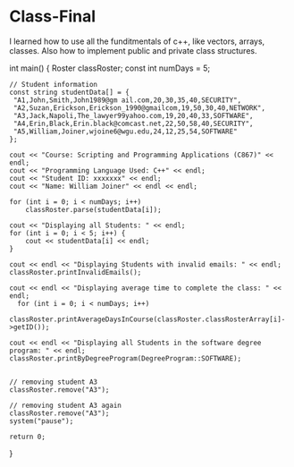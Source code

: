 # Class-Final
I learned how to use all the funditmentals of c++, like vectors, arrays, classes. Also how to implement public and private class structures.

int main() {
    Roster classRoster;
    const int numDays = 5;

    // Student information
    const string studentData[] = {
     "A1,John,Smith,John1989@gm ail.com,20,30,35,40,SECURITY",
     "A2,Suzan,Erickson,Erickson_1990@gmailcom,19,50,30,40,NETWORK",
     "A3,Jack,Napoli,The_lawyer99yahoo.com,19,20,40,33,SOFTWARE",
     "A4,Erin,Black,Erin.black@comcast.net,22,50,58,40,SECURITY",
     "A5,William,Joiner,wjoine6@wgu.edu,24,12,25,54,SOFTWARE"
    };

    cout << "Course: Scripting and Programming Applications (C867)" << endl;
    cout << "Programming Language Used: C++" << endl;
    cout << "Student ID: xxxxxxx" << endl;
    cout << "Name: William Joiner" << endl << endl;

    for (int i = 0; i < numDays; i++)
        classRoster.parse(studentData[i]);

    cout << "Displaying all Students: " << endl;
    for (int i = 0; i < 5; i++) {
        cout << studentData[i] << endl;
    }

    cout << endl << "Displaying Students with invalid emails: " << endl;
    classRoster.printInvalidEmails();

    cout << endl << "Displaying average time to complete the class: " << endl;
      for (int i = 0; i < numDays; i++)
        classRoster.printAverageDaysInCourse(classRoster.classRosterArray[i]->getID());

    cout << endl << "Displaying all Students in the software degree program: " << endl;
    classRoster.printByDegreeProgram(DegreeProgram::SOFTWARE);
      

    // removing student A3
    classRoster.remove("A3");

    // removing student A3 again
    classRoster.remove("A3");
    system("pause");

    return 0;
}
